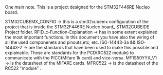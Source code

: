 One main note. This is a project designed for the STM32F446RE Nucleo board.

STM32CUBEMX_CONFIG -> this is a stm32cubemx configuration of the project that is inside the STM32F446RE Nucleo board_ STM32CUBEIDE Project folder. 
RFID_c-Function-Explanation -> has in some extent explained the most important functions. In this document you have also the wiring of all the used componenets and pinouts,etc, etc.
ISO-14443-3a && ISO-14443-2 -> are the standards that have been used to make this possible and explainable. These are standards for the PCD(RC522 module) to communicate with the PICC(Mifare 1k card) and vice-versa.
MF1S50YYX_V1 -> is the datasheet of the MIFARE cards.
MFRC522 -> is the datasheet of the RC522 "module" .



